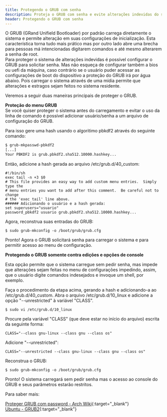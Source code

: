 ```yaml
---
title: Protegendo o GRUB com senha
description: Proteja o GRUB com senha e evite alterações indevidas do sistema.
header: Protegendo o GRUB com senha
---
```


O GRUB (GRand Unifield Bootloader) por padrão carrega diretamente o sistema e permite alteração em suas configurações de inicialização. Esta característica torna tudo mais prático mas por outro lado abre uma brecha para pessoas má intencionadas digitarem comandos e até mesmo alterarem a senha de root.  
Para proteger o sistema de alterações indevidas é possível configurar o GRUB para solicitar senha.
Mas não esqueça de configurar também a bios ou uefi da máquina, caso contrário se o usuário puder acessar as configurações de boot do dispositivo a proteção do GRUB irá por água abaixo. Pois carregar o sistema através de uma mídia permite que alterações e estragos sejam feitos no sistema residente.

Veremos a seguir duas maneiras principais de proteger o GRUB.

**Proteção do menu GRUB**  
Se você quiser proteger o sistema antes do carregamento e evitar o uso da linha de comando é possível adicionar usuário/senha a um arquivo de configuração do GRUB.

Para isso gere uma hash usando o algoritimo pbkdf2 através do seguinte comando:

```bash
$ grub-mkpasswd-pbkdf2  
[...]
Your PBKDF2 is grub.pbkdf2.sha512.10000.hashkey...
```

Então, adicione a hash gerada ao arquivo /etc/grub.d/40_custom:

```console
#!/bin/sh
exec tail -n +3 $0
# This file provides an easy way to add custom menu entries.  Simply type the
# menu entries you want to add after this comment.  Be careful not to change
# the 'exec tail' line above.
###### Adicionando o usuário e a hash gerada:
set superusers="usuario"  
password_pbkdf2 usuario grub.pbkdf2.sha512.10000.hashkey...
```

Agora, reconstrua suas entradas do GRUB:

```console
$ sudo grub-mkconfig -o /boot/grub/grub.cfg
```

Pronto! Agora o GRUB solicitará senha para carregar o sistema e para permitir acesso ao menu de configuração.

**Protegendo o GRUB somente contra edições e opções de console**  

Esta opção permite que o sistema carregue sem pedir senha, mas impede que alterações sejam feitas no menu de configurações impedindo, assim, que o usuário digite comandos indesejados e invoque um shell, por exemplo.

Faça o procedimento da etapa acima, gerando a hash e adicionando-a ao /etc/grub.d/40_custom. Abra o arquivo /etc/grub.d/10_linux e adicione a opção "--unrestricted" à variável "CLASS".

```console
$ sudo vi /etc/grub.d/10_linux
```

Procure pela variável "CLASS" (que deve estar no início do arquivo) escrita da seguinte forma:

```console
CLASS="--class gnu-linux --class gnu --class os"
```

Adicione "--unrestricted":

```console
CLASS="--unrestricted --class gnu-linux --class gnu --class os"
```

Reconstrua o GRUB:

```console
$ sudo grub-mkconfig -o /boot/grub/grub.cfg
```

Pronto! O sistema carregará sem pedir senha mas o acesso ao console do GRUB e seus parâmetros estarão restritos.

Para saber mais:

[Proteger GRUB com password - Arch Wiki](https://wiki.archlinux.org/index.php/GRUB/Tips_and_tricks#Password_protection_of_GRUB_edit_and_console_options_only){:target="_blank"}  
[Ubuntu - GRUB2](https://help.ubuntu.com/community/Grub2){:target="_blank"}

